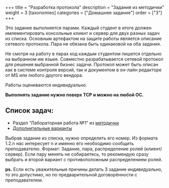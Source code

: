 +++
title = "Разработка протокола"
description = "Задания из методички"
weight = 3
[taxonomies]
categories = ["Домашнее задание"]
order = ["3"]
+++

Это задание выполняется парами.
Каждый студент в итоге должен имлементировать консольные клиент и сервер для двух разных задач из списка.
Основным артефактом на защите работы является описание сетевого протокола.
Пара не обязана быть одинаковой на оба задания.

Не смотря на работу в парах код каждым студентом пишется отдельно на выбранном им языке.
Совместно разрабатывается сетевой протокол для решения выбранной бизнес задачи.
Протокол может быть описан как в системе контроля версий, так и документом в он-лайн редакторе от MS или любого другого вендора.

Работы оцениваются индивидуально.

**Выполнять задание нужно поверх TCP и можно на любой ОС.**

## Список задач:
* Раздел “Лабораторная работа №1” из [методички](http://intranet.ftk.spbstu.ru/docinfo.php?InfoFtkDocumentID=955495)
* [Дополнительные варианты](http://intranet.ftk.spbstu.ru/docinfo.php?InfoFtkDocumentID=1387194)

Выбрав задание из списка, нужно определить его номер.
Из формата 1.2.n нас интересует n и именно его необходимо сообщить преподавателю.
Формат: Задание, пара, распределение ролей (клиент/сервер).
Если пару менять не собираетесь, то рекомендую сразу выбрать и второй вариант с противоположным распределением ролей.

**ps.** Если есть уважительные причины делать 3 задание индивидуально, то это допустимо, но по предварительной договорённости с преподавателем.
